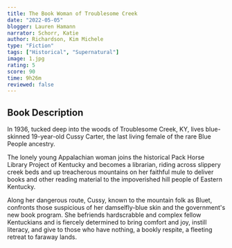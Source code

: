 ```yaml
---
title: The Book Woman of Troublesome Creek
date: "2022-05-05"
blogger: Lauren Hamann
narrator: Schorr, Katie
author: Richardson, Kim Michele
type: "Fiction"
tags: ["Historical", "Supernatural"]
image: 1.jpg
rating: 5
score: 90
time: 9h26m
reviewed: false
---
```


## Book Description

In 1936, tucked deep into the woods of Troublesome Creek, KY, lives blue-skinned 19-year-old Cussy Carter, the last living female of the rare Blue People ancestry.

The lonely young Appalachian woman joins the historical Pack Horse Library Project of Kentucky and becomes a librarian, riding across slippery creek beds and up treacherous mountains on her faithful mule to deliver books and other reading material to the impoverished hill people of Eastern Kentucky.

Along her dangerous route, Cussy, known to the mountain folk as Bluet, confronts those suspicious of her damselfly-blue skin and the government's new book program. She befriends hardscrabble and complex fellow Kentuckians and is fiercely determined to bring comfort and joy, instill literacy, and give to those who have nothing, a bookly respite, a fleeting retreat to faraway lands.
